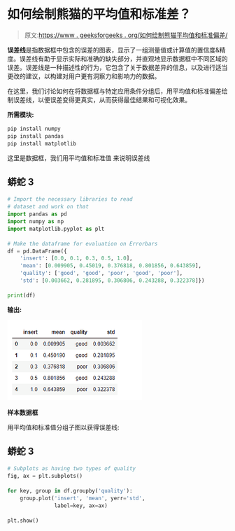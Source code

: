 # 如何绘制熊猫的平均值和标准差？

> 原文:[https://www . geeksforgeeks . org/如何绘制熊猫平均值和标准偏差/](https://www.geeksforgeeks.org/how-to-plot-mean-and-standard-deviation-in-pandas/)

**误差线**是指数据框中包含的误差的图表，显示了一组测量值或计算值的置信度&精度。误差线有助于显示实际和准确的缺失部分，并直观地显示数据框中不同区域的误差。误差线是一种描述性的行为，它包含了关于数据差异的信息，以及进行适当更改的建议，以构建对用户更有洞察力和影响力的数据。

在这里，我们讨论如何在将数据框与特定应用条件分组后，用平均值和标准偏差绘制误差线，以便误差变得更真实，从而获得最佳结果和可视化效果。

**所需模块:**

```py
pip install numpy
pip install pandas
pip install matplotlib
```

这里是数据框，我们用平均值和标准值
来说明误差线

## 蟒蛇 3

```py
# Import the necessary libraries to read
# dataset and work on that
import pandas as pd
import numpy as np
import matplotlib.pyplot as plt

# Make the dataframe for evaluation on Errorbars
df = pd.DataFrame({
    'insert': [0.0, 0.1, 0.3, 0.5, 1.0],
    'mean': [0.009905, 0.45019, 0.376818, 0.801856, 0.643859],
    'quality': ['good', 'good', 'poor', 'good', 'poor'],
    'std': [0.003662, 0.281895, 0.306806, 0.243288, 0.322378]})

print(df)
```

**输出:**

![](img/6c062d7cc3b920bcd77b689cf17cebbe.png)

**样本数据框**

用平均值和标准值分组子图以获得误差线:

## 蟒蛇 3

```py
# Subplots as having two types of quality
fig, ax = plt.subplots()

for key, group in df.groupby('quality'):
    group.plot('insert', 'mean', yerr='std',
               label=key, ax=ax)

plt.show()
```